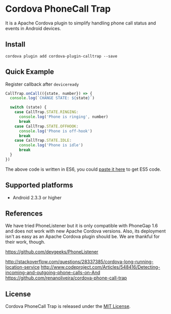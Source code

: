 Cordova PhoneCall Trap
=======================

It is a Apache Cordova plugin to simplify handling phone call status and events in Android devices.


## Install

```
cordova plugin add cordova-plugin-calltrap --save
```


## Quick Example

Register callback after `deviceready`

```js
CallTrap.onCall(({state, number}) => {
  console.log(`CHANGE STATE: ${state}`)

  switch (state) {
    case CallTrap.STATE.RINGING:
      console.log('Phone is ringing', number)
      break
    case CallTrap.STATE.OFFHOOK:
      console.log('Phone is off-hook')
      break
    case CallTrap.STATE.IDLE:
      console.log('Phone is idle')
      break
  }
})
```

The above code is written in ES6, you could
[paste it here](https://babeljs.io/repl/) to get ES5 code.

## Supported platforms

- Android 2.3.3 or higher


## References

We have tried PhoneListener but it is only compatible with PhoneGap 1.6 and does not work with new Apache Cordova versions. Also, its deployment isn't as easy as an Apache Cordova plugin should be. We are thankful for their work, though.

https://github.com/devgeeks/PhoneListener

http://stackoverflow.com/questions/28337385/cordova-long-running-location-service
http://www.codeproject.com/Articles/548416/Detecting-incoming-and-outgoing-phone-calls-on-And
https://github.com/renanoliveira/cordova-phone-call-trap

## License

Cordova PhoneCall Trap is released under the [MIT License](http://www.opensource.org/licenses/MIT).
